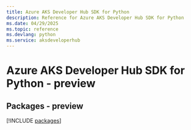 ```yaml
---
title: Azure AKS Developer Hub SDK for Python
description: Reference for Azure AKS Developer Hub SDK for Python
ms.date: 04/29/2025
ms.topic: reference
ms.devlang: python
ms.service: aksdeveloperhub
---
```

# Azure AKS Developer Hub SDK for Python - preview
## Packages - preview
[!INCLUDE [packages](aks-developer-hub-index.md)]
